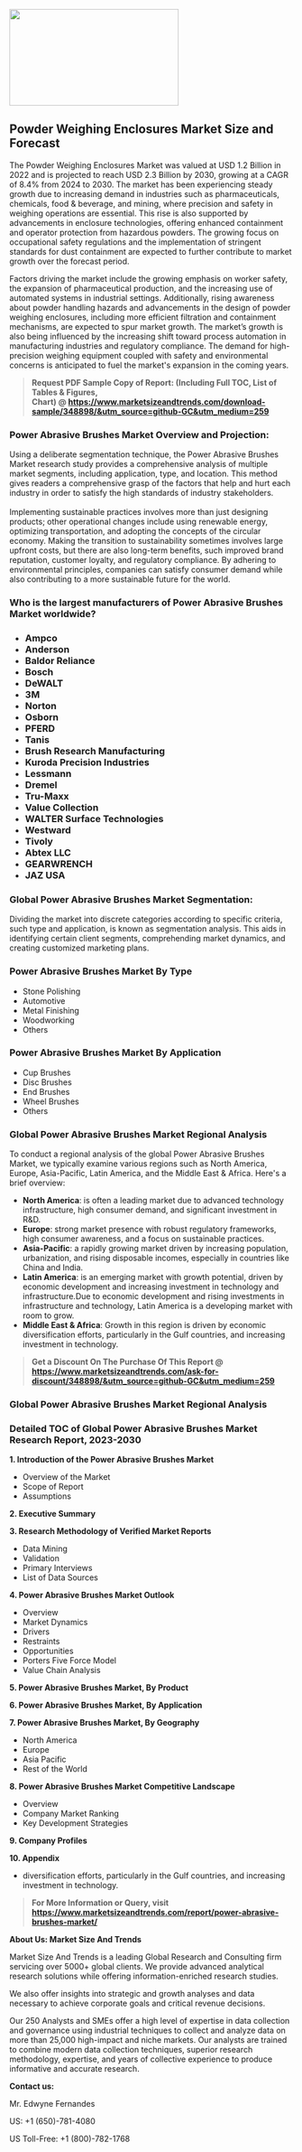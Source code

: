 <p><img class="alignnone size-medium wp-image-20088" src="https://ffe5etoiles.com/wp-content/uploads/2024/12/MST1-300x171.png" alt="" width="300" height="171" /></p><h2>Powder Weighing Enclosures Market Size and Forecast</h2><p>The Powder Weighing Enclosures Market was valued at USD 1.2 Billion in 2022 and is projected to reach USD 2.3 Billion by 2030, growing at a CAGR of 8.4% from 2024 to 2030. The market has been experiencing steady growth due to increasing demand in industries such as pharmaceuticals, chemicals, food & beverage, and mining, where precision and safety in weighing operations are essential. This rise is also supported by advancements in enclosure technologies, offering enhanced containment and operator protection from hazardous powders. The growing focus on occupational safety regulations and the implementation of stringent standards for dust containment are expected to further contribute to market growth over the forecast period.</p><p>Factors driving the market include the growing emphasis on worker safety, the expansion of pharmaceutical production, and the increasing use of automated systems in industrial settings. Additionally, rising awareness about powder handling hazards and advancements in the design of powder weighing enclosures, including more efficient filtration and containment mechanisms, are expected to spur market growth. The market’s growth is also being influenced by the increasing shift toward process automation in manufacturing industries and regulatory compliance. The demand for high-precision weighing equipment coupled with safety and environmental concerns is anticipated to fuel the market's expansion in the coming years.</p></p><blockquote id="" class=""><strong>Request PDF Sample Copy of Report: (Including Full TOC, List of Tables &amp; Figures, Chart)&nbsp;@&nbsp;<strong><a href="https://www.marketsizeandtrends.com/download-sample/348898/&utm_source=github-GC&utm_medium=259" target="_blank">https://www.marketsizeandtrends.com/download-sample/348898/&utm_source=github-GC&utm_medium=259</a></strong></strong></blockquote><h3 id="" class="">Power Abrasive Brushes Market&nbsp;Overview and Projection:</h3><p id="" class="">Using a deliberate segmentation technique, the Power Abrasive Brushes Market research study provides a comprehensive analysis of multiple market segments, including application, type, and location. This method gives readers a comprehensive grasp of the factors that help and hurt each industry in order to satisfy the high standards of industry stakeholders. <br /> <br />Implementing sustainable practices involves more than just designing products; other operational changes include using renewable energy, optimizing transportation, and adopting the concepts of the circular economy. Making the transition to sustainability sometimes involves large upfront costs, but there are also long-term benefits, such improved brand reputation, customer loyalty, and regulatory compliance. By adhering to environmental principles, companies can satisfy consumer demand while also contributing to a more sustainable future for the world.</p><h3 id="" class="">Who is the largest manufacturers of&nbsp;Power Abrasive Brushes Market worldwide?</h3><h3 class=""><p><ul><li>Ampco </li><li> Anderson </li><li> Baldor Reliance </li><li> Bosch </li><li> DeWALT </li><li> 3M </li><li> Norton </li><li> Osborn </li><li> PFERD </li><li> Tanis </li><li> Brush Research Manufacturing </li><li> Kuroda Precision Industries </li><li> Lessmann </li><li> Dremel </li><li> Tru-Maxx </li><li> Value Collection </li><li> WALTER Surface Technologies </li><li> Westward </li><li> Tivoly </li><li> Abtex LLC </li><li> GEARWRENCH </li><li> JAZ USA</li></ul></p></h3><h3 id="" class="">Global&nbsp;Power Abrasive Brushes Market Segmentation:</h3><p id="" class="">Dividing the market into discrete categories according to specific criteria, such type and application, is known as segmentation analysis. This aids in identifying certain client segments, comprehending market dynamics, and creating customized marketing plans.</p><h3 id="" class="">Power Abrasive Brushes Market&nbsp;By Type</h3><p><p><ul><li>Stone Polishing</li><li> Automotive</li><li> Metal Finishing</li><li> Woodworking</li><li> Others</p></li></ul></p></p><h3 id="" class="">Power Abrasive Brushes Market&nbsp;By Application</h3><p class=""><p><ul><li>Cup Brushes</li><li> Disc Brushes</li><li> End Brushes</li><li> Wheel Brushes</li><li> Others</li></ul></p></p><h3 id="" class="">Global Power Abrasive Brushes Market Regional Analysis</h3><p id="" class="">To conduct a regional analysis of the global Power Abrasive Brushes Market, we typically examine various regions such as North America, Europe, Asia-Pacific, Latin America, and the Middle East &amp; Africa. Here's a brief overview:</p><ul><li><strong>North America</strong>: is often a leading market due to advanced technology infrastructure, high consumer demand, and significant investment in R&amp;D.</li><li><strong>Europe</strong>: strong market presence with robust regulatory frameworks, high consumer awareness, and a focus on sustainable practices.</li><li><strong>Asia-Pacific</strong>: a rapidly growing market driven by increasing population, urbanization, and rising disposable incomes, especially in countries like China and India.</li><li><strong>Latin America</strong>: is an emerging market with growth potential, driven by economic development and increasing investment in technology and infrastructure.Due to economic development and rising investments in infrastructure and technology, Latin America is a developing market with room to grow.</li><li><strong>Middle East &amp; Africa</strong>: Growth in this region is driven by economic diversification efforts, particularly in the Gulf countries, and increasing investment in technology.</li></ul><blockquote id="" class=""><strong>Get a Discount On The Purchase Of This Report @ <strong><a href="https://www.marketsizeandtrends.com/ask-for-discount/348898/&utm_source=github-GC&utm_medium=259" target="_blank">https://www.marketsizeandtrends.com/ask-for-discount/348898/&utm_source=github-GC&utm_medium=259</a></strong></strong></blockquote><h3 id="" class="">Global Power Abrasive Brushes Market Regional Analysis</h3><h3 id="" class="">Detailed TOC of Global Power Abrasive Brushes Market Research Report, 2023-2030</h3><p id="" class=""><strong>1. Introduction of the Power Abrasive Brushes Market</strong></p><ul><li>Overview of the Market</li><li>Scope of Report</li><li>Assumptions</li></ul><p id="" class=""><strong>2. Executive Summary</strong></p><p id="" class=""><strong>3. Research Methodology of Verified Market Reports</strong></p><ul><li>Data Mining</li><li>Validation</li><li>Primary Interviews</li><li>List of Data Sources</li></ul><p id="" class=""><strong>4. Power Abrasive Brushes Market Outlook</strong></p><ul><li>Overview</li><li>Market Dynamics</li><li>Drivers</li><li>Restraints</li><li>Opportunities</li><li>Porters Five Force Model</li><li>Value Chain Analysis</li></ul><p id="" class=""><strong>5. Power Abrasive Brushes Market, By Product</strong></p><p id="" class=""><strong>6. Power Abrasive Brushes Market, By Application</strong></p><p id="" class=""><strong>7. Power Abrasive Brushes Market, By Geography</strong></p><ul><li>North America</li><li>Europe</li><li>Asia Pacific</li><li>Rest of the World</li></ul><p id="" class=""><strong>8. Power Abrasive Brushes Market Competitive Landscape</strong></p><ul><li>Overview</li><li>Company Market Ranking</li><li>Key Development Strategies</li></ul><p id="" class=""><strong>9. Company Profiles</strong></p><p id="" class=""><strong>10. Appendix</strong></p><ul><li>diversification efforts, particularly in the Gulf countries, and increasing investment in technology.</li></ul><blockquote id="" class=""><strong>For More Information or Query, visit <strong><strong><a href="https://www.marketsizeandtrends.com/report/power-abrasive-brushes-market/" target="_blank">https://www.marketsizeandtrends.com/report/power-abrasive-brushes-market/</a></strong></strong></strong></blockquote><p id="" class=""><strong>About Us: Market Size And Trends</strong></p><p id="" class="">Market Size And Trends is a leading Global Research and Consulting firm servicing over 5000+ global clients. We provide advanced analytical research solutions while offering information-enriched research studies.</p><p id="" class="">We also offer insights into strategic and growth analyses and data necessary to achieve corporate goals and critical revenue decisions.</p><p id="" class="">Our 250 Analysts and SMEs offer a high level of expertise in data collection and governance using industrial techniques to collect and analyze data on more than 25,000 high-impact and niche markets. Our analysts are trained to combine modern data collection techniques, superior research methodology, expertise, and years of collective experience to produce informative and accurate research.</p><p id="" class=""><strong>Contact us:</strong></p><p id="" class="">Mr. Edwyne Fernandes</p><p id="" class="">US: +1 (650)-781-4080</p><p id="" class="">US Toll-Free: +1 (800)-782-1768</p>
